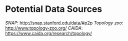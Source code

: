 # Potential Data Sources

*SNAP*: http://snap.stanford.edu/data/#p2p
*Topology zoo*: http://www.topology-zoo.org/
*CAIDA*: https://www.caida.org/research/topology/
